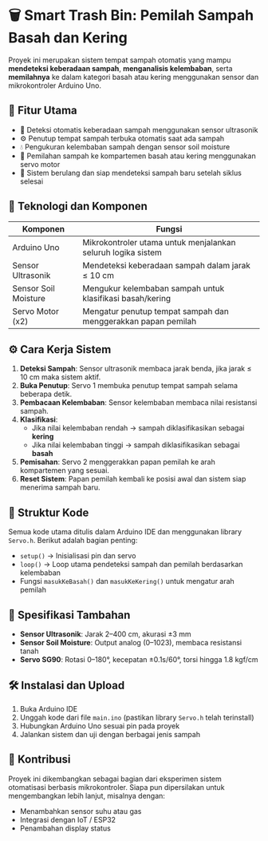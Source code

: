 
# 🗑️ Smart Trash Bin: Pemilah Sampah Basah dan Kering

Proyek ini merupakan sistem tempat sampah otomatis yang mampu **mendeteksi keberadaan sampah**, **menganalisis kelembaban**, serta **memilahnya** ke dalam kategori basah atau kering menggunakan sensor dan mikrokontroler Arduino Uno.

## 🚀 Fitur Utama

- 🚶 Deteksi otomatis keberadaan sampah menggunakan sensor ultrasonik
- ⚙️ Penutup tempat sampah terbuka otomatis saat ada sampah
- 💧 Pengukuran kelembaban sampah dengan sensor soil moisture
- 🔄 Pemilahan sampah ke kompartemen basah atau kering menggunakan servo motor
- 🔁 Sistem berulang dan siap mendeteksi sampah baru setelah siklus selesai

## 🧰 Teknologi dan Komponen

| Komponen            | Fungsi                                                                 |
|---------------------|------------------------------------------------------------------------|
| Arduino Uno         | Mikrokontroler utama untuk menjalankan seluruh logika sistem           |
| Sensor Ultrasonik   | Mendeteksi keberadaan sampah dalam jarak ≤ 10 cm                       |
| Sensor Soil Moisture| Mengukur kelembaban sampah untuk klasifikasi basah/kering             |
| Servo Motor (x2)    | Mengatur penutup tempat sampah dan menggerakkan papan pemilah          |

## ⚙️ Cara Kerja Sistem

1. **Deteksi Sampah**: Sensor ultrasonik membaca jarak benda, jika jarak ≤ 10 cm maka sistem aktif.
2. **Buka Penutup**: Servo 1 membuka penutup tempat sampah selama beberapa detik.
3. **Pembacaan Kelembaban**: Sensor kelembaban membaca nilai resistansi sampah.
4. **Klasifikasi**:
   - Jika nilai kelembaban rendah → sampah diklasifikasikan sebagai **kering**
   - Jika nilai kelembaban tinggi → sampah diklasifikasikan sebagai **basah**
5. **Pemisahan**: Servo 2 menggerakkan papan pemilah ke arah kompartemen yang sesuai.
6. **Reset Sistem**: Papan pemilah kembali ke posisi awal dan sistem siap menerima sampah baru.

## 📂 Struktur Kode

Semua kode utama ditulis dalam Arduino IDE dan menggunakan library `Servo.h`. Berikut adalah bagian penting:
- `setup()` → Inisialisasi pin dan servo
- `loop()` → Loop utama pendeteksi sampah dan pemilah berdasarkan kelembaban
- Fungsi `masukKeBasah()` dan `masukKeKering()` untuk mengatur arah pemilah

## 📌 Spesifikasi Tambahan

- **Sensor Ultrasonik**: Jarak 2–400 cm, akurasi ±3 mm
- **Sensor Soil Moisture**: Output analog (0–1023), membaca resistansi tanah
- **Servo SG90**: Rotasi 0–180°, kecepatan ±0.1s/60°, torsi hingga 1.8 kgf/cm

## 🛠️ Instalasi dan Upload

1. Buka Arduino IDE
2. Unggah kode dari file `main.ino` (pastikan library `Servo.h` telah terinstall)
3. Hubungkan Arduino Uno sesuai pin pada proyek
4. Jalankan sistem dan uji dengan berbagai jenis sampah

## 🤝 Kontribusi

Proyek ini dikembangkan sebagai bagian dari eksperimen sistem otomatisasi berbasis mikrokontroler. Siapa pun dipersilakan untuk mengembangkan lebih lanjut, misalnya dengan:
- Menambahkan sensor suhu atau gas
- Integrasi dengan IoT / ESP32
- Penambahan display status
